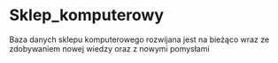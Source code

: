 # Sklep_komputerowy
Baza danych sklepu komputerowego rozwijana jest na bieżąco wraz ze zdobywaniem nowej wiedzy oraz z nowymi pomysłami

